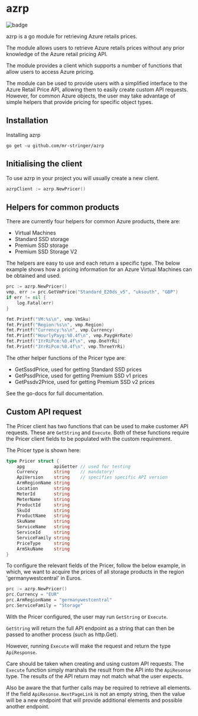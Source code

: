 # azrp

![badge](https://img.shields.io/endpoint?url=https://gist.githubusercontent.com/mr-stringer/087cd593d18ffd439a1acbd2576ea388/raw/go-cover-badge.json)

azrp is a go module for retrieving Azure retails prices.

The module allows users to retrieve Azure retails prices without any prior 
knowledge of the Azure retail pricing API.

The module provides a client which supports a number of functions that allow
users to access Azure pricing.

The module can be used to provide users with a simplified interface to the 
Azure Retail Price API, allowing them to easily create custom API requests.
However, for common Azure objects, the user may take advantage of simple helpers
that provide pricing for specific object types.

## Installation

Installing azrp

```shell
go get -u github.com/mr-stringer/azrp
```

## Initialising the client

To use azrp in your project you will usually create a new client.

```go
azrpClient := azrp.NewPricer()
```

## Helpers for common products

There are currently four helpers for common Azure products, there are: 

* Virtual Machines
* Standard SSD storage
* Premium SSD storage
* Premium SSD Storage V2

The helpers are easy to use and each return a specific type. The below
example shows how a pricing information for an Azure Virtual Machines can be 
obtained and used.

```go
prc := azrp.NewPricer()
vmp, err := prc.GetVmPrice("Standard_E20ds_v5", "uksouth", "GBP")
if err != nil {
	log.Fatal(err)
}

fmt.Printf("VM:%s\n", vmp.VmSku)
fmt.Printf("Region:%s\n", vmp.Region)
fmt.Printf("Currency:%s\n", vmp.Currency)
fmt.Printf("HourlyPayg:%0.4f\n", vmp.PaygHrRate)
fmt.Printf("1YrRiPcm:%0.4f\n", vmp.OneYrRi)
fmt.Printf("3YrRiPcm:%0.4f\n", vmp.ThreeYrRi)
```

The other helper functions of the Pricer type are:

* GetSssdPrice, used for getting Standard SSD prices
* GetPssdPrice, used for getting Premium SSD v1 prices
* GetPssdv2Price, used for getting Premium SSD v2 prices

See the go-docs for full documentation.

## Custom API request

The Pricer client has two functions that can be used to make customer API
requests. These are `GetString` and `Execute`. Both of these functions require
the Pricer client fields to be populated with the custom requirement.

The Pricer type is shown here:

```go
type Pricer struct {
	apg           apiGetter // used for testing
	Currency      string    // mandatory! 
	ApiVersion    string    // specifies specific API version 
	ArmRegionName string 
	Location      string
	MeterId       string
	MeterName     string
	ProductId     string
	SkuId         string
	ProductName   string
	SkuName       string
	ServiceName   string
	ServiceId     string
	ServiceFamily string
	PriceType     string
	ArmSkuName    string
}
```

To configure the relevant fields of the Pricer, follow the below example, in 
which, we want to acquire the prices of all storage products in the region
'germanywestcentral' in Euros.

```go
prc := azrp.NewPricer()
prc.Currency = "EUR"
prc.ArmRegionName = "germanywestcentral"
prc.ServiceFamily = "Storage"
```

With the Pricer configured, the user may run `GetString` or `Execute`.

`GetString` will return the full API endpoint as a string that can then be
passed to another process (such as http.Get).

However, running `Execute` will make the request and return the type
`ApiResponse`.

Care should be taken when creating and using custom API requests. The `Execute`
function simply marshals the result from the API into the `ApiResonse` type.
The results of the API return may not match what the user expects.

Also be aware the that further calls may be required to retrieve all elements.
If the field `ApiResonse.NextPageLink` is not an empty string, then the value
will be a new endpoint that will provide additional elements and possible
another endpoint.
